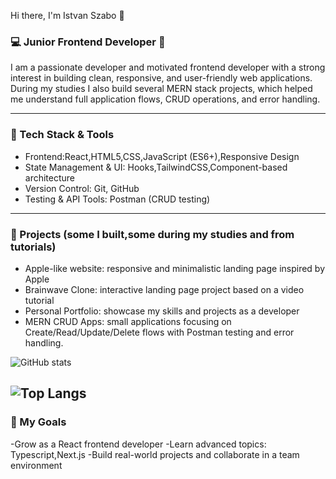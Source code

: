 Hi there, I'm Istvan Szabo 👋

### 💻 Junior Frontend Developer 🎨

I am a passionate developer and motivated frontend developer with a strong interest in building clean, responsive, and user-friendly web applications.
During my studies I also build several MERN stack projects, which helped me understand full application flows, CRUD operations, and error handling.

----

###  🚀 Tech Stack & Tools

- Frontend:React,HTML5,CSS,JavaScript (ES6+),Responsive Design
- State Management & UI: Hooks,TailwindCSS,Component-based architecture
- Version Control: Git, GitHub
- Testing & API Tools: Postman (CRUD testing)

-----

### 📂 Projects (some I built,some during my studies and from tutorials)

- Apple-like website: responsive and minimalistic landing page inspired by Apple
- Brainwave Clone: interactive landing page project based on a video tutorial
- Personal Portfolio: showcase my skills and projects as a developer
- MERN CRUD Apps: small applications focusing on Create/Read/Update/Delete flows with Postman testing and error handling.

![GitHub stats](https://github-readme-stats.vercel.app/api?username=szkajvolker&show_icons=true&theme=radical)  

![Top Langs](https://github-readme-stats.vercel.app/api/top-langs/?username=szkajvolker&layout=compact&theme=radical)
----

### 🎯 My Goals

-Grow as a React frontend developer
-Learn advanced topics: Typescript,Next.js
-Build real-world projects and collaborate in a team environment
